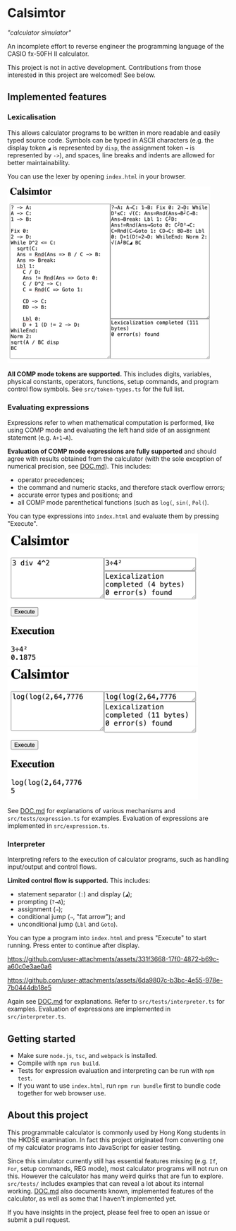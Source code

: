 # Calsimtor
_"calculator simulator"_

An incomplete effort to reverse engineer the programming language of the CASIO fx-50FH II calculator.

This project is not in active development.
Contributions from those interested in this project are welcomed! See below.

## Implemented features
### Lexicalisation
This allows calculator programs to be written in more readable and easily typed source code.
Symbols can be typed in ASCII characters (e.g. the display token `◢` is represented by `disp`, the assignment token `→` is represented by `->`),
and spaces, line breaks and indents are allowed for better maintainability.

You can use the lexer by opening `index.html` in your browser.

<a href="demo/lexer.png"><img src="demo/lexer.png" alt="Lexicalisation of a program source code" height="400"></a>

**All COMP mode tokens are supported.**
This includes digits, variables, physical constants, operators, functions, setup commands, and program control flow symbols.
See `src/token-types.ts` for the full list.

### Evaluating expressions
Expressions refer to when mathematical computation is performed,
like using COMP mode and evaluating the left hand side of an assignment statement (e.g. `A+1→A`).

**Evaluation of COMP mode expressions are fully supported** and should agree with results obtained from the calculator
(with the sole exception of numerical precision, see [DOC.md](DOC.md)).
This includes:
- operator precedences;
- the command and numeric stacks, and therefore stack overflow errors;
- accurate error types and positions; and
- all COMP mode parenthetical functions (such as `log(`, `sin(`, `Pol(`).

You can type expressions into `index.html` and evaluate them by pressing "Execute".

<a href="demo/expression1.png"><img src="demo/expression1.png" alt="Evaluating the expression 3 div 4^2" height="300"></a>
<a href="demo/expression2.png"><img src="demo/expression2.png" alt="Evaluating the expression log(log(2,64,7776" height="300"></a>

See [DOC.md](DOC.md) for explanations of various mechanisms and `src/tests/expression.ts` for examples.
Evaluation of expressions are implemented in `src/expression.ts`.

### Interpreter
Interpreting refers to the execution of calculator programs, such as handling input/output and control flows.

**Limited control flow is supported.**
This includes:
- statement separator (`:`) and display (`◢`);
- prompting (`?→A`);
- assignment (`→`);
- conditional jump (`⇒`, "fat arrow"); and
- unconditional jump (`Lbl` and `Goto`).

You can type a program into `index.html` and press "Execute" to start running.
Press enter to continue after display.

https://github.com/user-attachments/assets/331f3668-17f0-4872-b69c-a60c0e3ae0a6

https://github.com/user-attachments/assets/6da9807c-b3bc-4e55-978e-7b0444db18e5

Again see [DOC.md](DOC.md) for explanations.
Refer to `src/tests/interpreter.ts` for examples.
Evaluation of expressions are implemented in `src/interpreter.ts`.

## Getting started
- Make sure `node.js`, `tsc`, and `webpack` is installed.
- Compile with `npm run build`.
- Tests for expression evaluation and interpreting can be run with `npm test`.
- If you want to use `index.html`, run `npm run bundle` first to bundle code together for web browser use.

## About this project
This programmable calculator is commonly used by Hong Kong students in the HKDSE examination.
In fact this project originated from converting one of my calculator programs into JavaScript for easier testing.

Since this simulator currently still has essential features missing (e.g. `If`, `For`, setup commands, REG mode),
most calculator programs will not run on this.
However the calculator has many weird quirks that are fun to explore.
`src/tests/` includes examples that can reveal a lot about its internal working.
[DOC.md](DOC.md) also documents known, implemented features of the calculator,
as well as some that I haven't implemented yet.

If you have insights in the project, please feel free to open an issue or submit a pull request.
